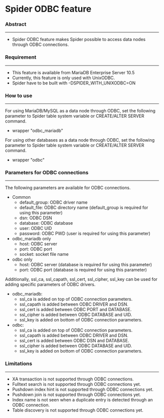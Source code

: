 # Spider ODBC feature

### Abstract
---
-   Spider ODBC feature makes Spider possible to access data nodes through ODBC connections.

### Requirement
---
-   This feature is available from MariaDB Enterprise Server 10.5
-   Currently, this feature is only used with UnixODBC.
-   Spider have to be built with -DSPIDER_WITH_UNIXODBC=ON

### How to use
---
For using MariaDB/MySQL as a data node through ODBC, set the following parameter to Spider table system variable or CREATE/ALTER SERVER command.
-   wrapper "odbc_mariadb"

For using other databases as a data node through ODBC, set the following parameter to Spider table system variable or CREATE/ALTER SERVER command.
-   wrapper "odbc"

### Parameters for ODBC connections
---
The following parameters are available for ODBC connections.
-   Common
    -   default_group: ODBC driver name
    -   default_file: ODBC directory name (default_group is required for using this parameter)
    -   dsn: ODBC DSN
    -   database: ODBC database
    -   user: ODBC UID
    -   password: ODBC PWD (user is required for using this parameter)
-   odbc_mariadb only
    -   host: ODBC server
    -   port: ODBC port
    -   socket: socket file name
-   odbc only
    -   host: ODBC server (database is required for using this parameter)
    -   port: ODBC port (database is required for using this parameter)

Additionally, ssl_ca, ssl_capath, ssl_cert, ssl_cipher, ssl_key can be used for adding specific parameters of ODBC drivers.
-   odbc_mariadb:
    -   ssl_ca is added on top of ODBC connection parameters.
    -   ssl_capath is added between ODBC DRIVER and DSN.
    -   ssl_cert is added between ODBC PORT and DATABASE.
    -   ssl_cipher is added between ODBC DATABASE and UID.
    -   ssl_key is added on bottom of ODBC connection parameters.
-   odbc:
    -   ssl_ca is added on top of ODBC connection parameters.
    -   ssl_capath is added between ODBC DRIVER and DSN.
    -   ssl_cert is added between ODBC DSN and DATABASE.
    -   ssl_cipher is added between ODBC DATABASE and UID.
    -   ssl_key is added on bottom of ODBC connection parameters.

### Limitations
---
-   XA transaction is not supported through ODBC connections.
-   Fulltext search is not supported through ODBC connections yet.
-   Pushdown index hint is not supported through ODBC connections yet.
-   Pushdown join is not supported through ODBC connections yet.
-   Index name is not seen when a duplicate entry is detected through an ODBC connection.
-   Table discovery is not supported through ODBC connections yet.

